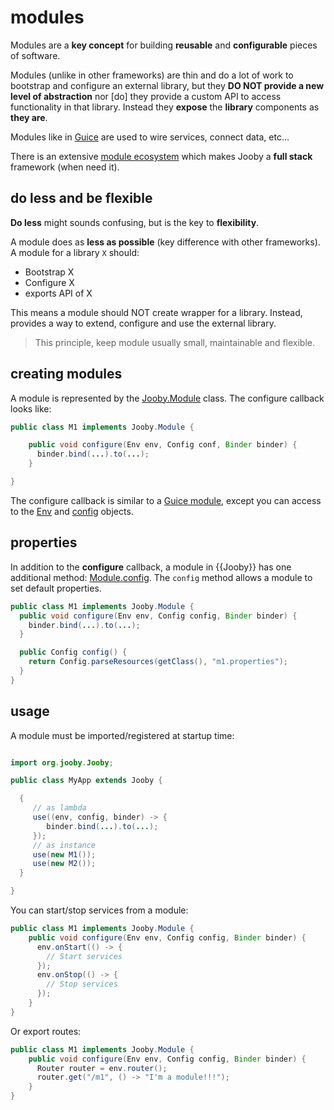 # modules

Modules are a **key concept** for building **reusable** and **configurable** pieces of software.

Modules (unlike in other frameworks) are thin and do a lot of work to bootstrap and configure an external library, but they **DO NOT provide a new level of abstraction** nor [do] they provide a custom API to access functionality in that library. Instead they **expose** the **library** components as **they are**.

Modules like in [Guice](https://github.com/google/guice) are used to wire services, connect data, etc...

There is an extensive [module ecosystem](/modules) which makes Jooby a **full stack** framework (when need it).

## do less and be flexible

**Do less** might sounds confusing, but is the key to **flexibility**.

A module does as **less as possible** (key difference with other frameworks). A module for a library `X` should:

* Bootstrap X
* Configure X
* exports API of X

This means a module should NOT create wrapper for a library. Instead, provides a way to extend, configure and use the external library.

> This principle, keep module usually small, maintainable and flexible.

## creating modules

A module is represented by the [Jooby.Module]({{defdocs}}/Jooby.Module.html) class. The configure callback looks like:

```java
public class M1 implements Jooby.Module {

    public void configure(Env env, Config conf, Binder binder) {
      binder.bind(...).to(...);
    }

}
```

The configure callback is similar to a [Guice module](https://github.com/google/guice), except you can access to the [Env]({{defdocs}}/Env.html) and [config](https://github.com/typesafehub/config) objects.

## properties

In addition to the **configure** callback, a module in {{Jooby}} has one additional method: [Module.config]({{defdocs}}/Jooby.Module.html#config--). The ```config``` method allows a module to set default properties.

```java
public class M1 implements Jooby.Module {
  public void configure(Env env, Config config, Binder binder) {
    binder.bind(...).to(...);
  }

  public Config config() {
    return Config.parseResources(getClass(), "m1.properties");
  }
}
```

## usage

A module must be imported/registered at startup time:

```java

import org.jooby.Jooby;

public class MyApp extends Jooby {

  {
     // as lambda
     use((env, config, binder) -> {
        binder.bind(...).to(...);
     });
     // as instance
     use(new M1());
     use(new M2());
  }

}
```

You can start/stop services from a module:

```java
public class M1 implements Jooby.Module {
    public void configure(Env env, Config config, Binder binder) {
      env.onStart(() -> {
        // Start services
      });
      env.onStop(() -> {
        // Stop services
      });
    }
}
```

Or export routes:

```java
public class M1 implements Jooby.Module {
    public void configure(Env env, Config config, Binder binder) {
      Router router = env.router();
      router.get("/m1", () -> "I'm a module!!!");
    }
}
```
